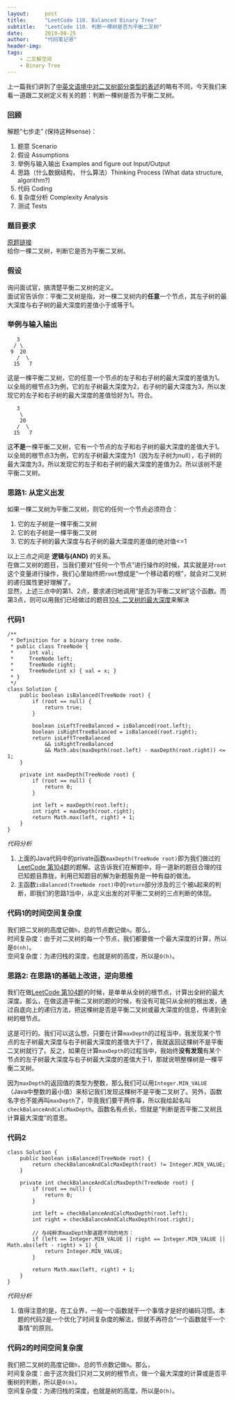 ```yaml
---
layout:     post
title:      "LeetCode 110. Balanced Binary Tree"
subtitle:   "LeetCode 110. 判断一棵树是否为平衡二叉树"
date:       2019-08-25
author:     "代码笔记哥"
header-img:
tags:
    - 二叉解空间
    - Binary Tree
---
```

上一篇我们讲到了[中英文语境中对二叉树部分类型的表述](../../../../2019/08/24/types-of-binary-trees/)的略有不同，今天我们来看一道跟二叉树定义有关的题：判断一棵树是否为平衡二叉树。

### 回顾
解题“七步走” (保持这种sense)：  
1. 题意 Scenario
2. 假设 Assumptions
3. 举例与输入输出 Examples and figure out Input/Output
4. 思路（什么数据结构， 什么算法）Thinking Process (What data structure, algorithm?)
5. 代码 Coding
6. 复杂度分析 Complexity Analysis
7. 测试 Tests

### 题目要求
[原题链接](https://leetcode.com/problems/balanced-binary-tree/)  
给你一棵二叉树，判断它是否为平衡二叉树。

### 假设
询问面试官，搞清楚平衡二叉树的定义。  
面试官告诉你：平衡二叉树是指，对一棵二叉树内的**任意**一个节点，其左子树的最大深度与右子树的最大深度的差值小于或等于1。

### 举例与输入输出
```
   3
  / \
 9  20
   /  \
  15   7
```
这是一棵平衡二叉树，它的任意一个节点的左子和右子树的最大深度的差值为1。以全局的根节点3为例，它的左子树最大深度为2，右子树的最大深度为3，所以发现它的左子和右子树的最大深度的差值恰好为1。符合。

```
   3
    \
    20
   /  \
  15   7
```
这**不是**一棵平衡二叉树，它有一个节点的左子和右子树的最大深度的差值大于1。以全局的根节点3为例，它的左子树最大深度为1（因为左子树为null），右子树的最大深度为3，所以发现它的左子和右子树的最大深度的差值为2。所以该树不是平衡二叉树。

### 思路1: 从定义出发
如果一棵二叉树为平衡二叉树，则它的任何一个节点必须符合：
1. 它的左子树是一棵平衡二叉树
2. 它的右子树是一棵平衡二叉树
3. 它的左子树的最大深度与右子树的最大深度的差值的绝对值<=1  

以上三点之间是 **逻辑与(AND)** 的关系。  
在做二叉树的题目，当我们要对“任何一个节点”进行操作的时候，其实就是对`root`这个变量进行操作，我们心里始终把`root`想成是“一个移动着的根”，就会对二叉树的递归属性更好理解了。  
显然，上述三点中的第1、2点，要求递归地调用“是否为平衡二叉树”这个函数。而第3点，则可以用我们已经做过的题目[104. 二叉树的最大深度](../../../../2019/08/17/LC-104-maximum-depth-of-binary-tree/)来解决

### 代码1
```
/**
 * Definition for a binary tree node.
 * public class TreeNode {
 *     int val;
 *     TreeNode left;
 *     TreeNode right;
 *     TreeNode(int x) { val = x; }
 * }
 */
class Solution {
    public boolean isBalanced(TreeNode root) {
        if (root == null) {
            return true;
        }

        boolean isLeftTreeBalanced = isBalanced(root.left);
        boolean isRightTreeBalanced = isBalanced(root.right);
        return isLeftTreeBalanced
            && isRightTreeBalanced
            && Math.abs(maxDepth(root.left) - maxDepth(root.right)) <= 1;
    }

    private int maxDepth(TreeNode root) {
        if (root == null) {
            return 0;
        }

        int left = maxDepth(root.left);
        int right = maxDepth(root.right);
        return Math.max(left, right) + 1;
    }
}
```

*代码分析*  
1. 上面的Java代码中的private函数`maxDepth(TreeNode root)`即为我们做过的[LeetCode 第104题](../../../../2019/08/17/LC-104-maximum-depth-of-binary-tree/)的题解。这告诉我们在解题中，将一道新的题目合理的往已知题目靠拢，利用已知题目的解为新题服务是一种有益的做法。
2. 主函数`isBalanced(TreeNode root)`中的`return`部分涉及的三个被`&`起来的判断，即我们的思路1当中，从定义出发的对平衡二叉树的三点判断的体现。

### 代码1的时间空间复杂度
我们把二叉树的高度记做`h`，总的节点数记做`n`。那么，  
时间复杂度：由于对二叉树的每一个节点，我们都要做一个最大深度的计算，所以是`O(nh)`。  
空间复杂度：为递归栈的深度，也就是树的高度，所以是`O(h)`。

### 思路2: 在思路1的基础上改进，逆向思维
我们在做[LeetCode 第104题](../../../../2019/08/17/LC-104-maximum-depth-of-binary-tree/)的时候，是单单从全树的根节点，计算出全树的最大深度。那么，在做这道平衡二叉树的题的时候，有没有可能只从全树的根出发，通过自底向上的递归方法，把这棵树是否是平衡二叉树或最大深度的信息，传递到全树的根节点。

这是可行的。我们可以这么想，只要在计算`maxDepth`的过程当中，我发现某个节点的左子树最大深度与右子树最大深度的差值大于1了，我就返回这棵树不是平衡二叉树就行了。反之，如果在计算`maxDepth`的过程当中，我始终**没有发现**有某个节点的左子树最大深度与右子树最大深度的差值大于1，那就说明整棵树是一棵平衡二叉树。

因为`maxDepth`的返回值的类型为整数，那么我们可以用`Integer.MIN_VALUE`（Java中整数的最小值）来标记我们发现这棵树不是平衡二叉树了。另外，函数名字也不能再叫`maxDepth`了，毕竟我们要干两件事，所以我给起名叫`checkBalanceAndCalcMaxDepth`。函数名有点长，但就是“判断是否平衡二叉树且计算最大深度”的意思。

### 代码2
```
class Solution {
    public boolean isBalanced(TreeNode root) {
        return checkBalanceAndCalcMaxDepth(root) != Integer.MIN_VALUE;
    }

    private int checkBalanceAndCalcMaxDepth(TreeNode root) {
        if (root == null) {
            return 0;
        }

        int left = checkBalanceAndCalcMaxDepth(root.left);
        int right = checkBalanceAndCalcMaxDepth(root.right);

        // 与纯粹求maxDepth那道题不同的地方：
        if (left == Integer.MIN_VALUE || right == Integer.MIN_VALUE || Math.abs(left - right) > 1) {
            return Integer.MIN_VALUE;
        }

        return Math.max(left, right) + 1;
    }
}
```

*代码分析*
1. 值得注意的是，在工业界，一般一个函数就干一个事情才是好的编码习惯。本题的代码2是一个优化了时间复杂度的解法，但就不再符合“一个函数就干一个事情”的原则。

### 代码2的时间空间复杂度
我们把二叉树的高度记做`h`，总的节点数记做`n`。那么，  
时间复杂度：由于这次我们只对二叉树的根节点，做一个最大深度的计算或是否平衡树的判断，所以是`O(n)`。  
空间复杂度：为递归栈的深度，也就是树的高度，所以是`O(h)`。
